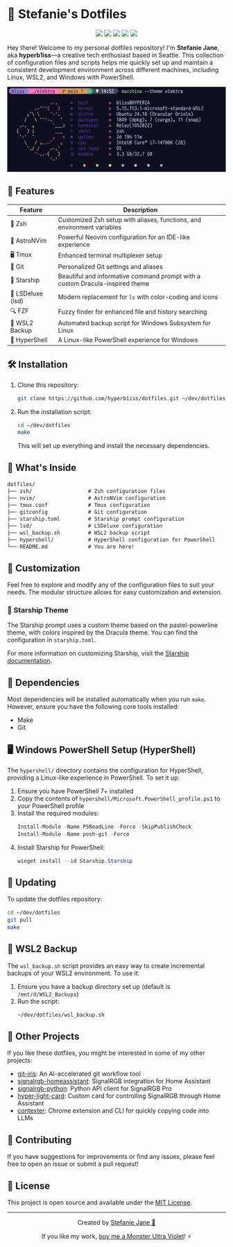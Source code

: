 # 🌠 Stefanie's Dotfiles

<p align="center">
  <img src="https://img.shields.io/badge/Shell-Zsh-informational?style=flat&logo=gnu-bash&logoColor=white&color=2bbc8a">
  <img src="https://img.shields.io/badge/Editor-AstroNvim-informational?style=flat&logo=neovim&logoColor=white&color=2bbc8a">
  <img src="https://img.shields.io/badge/Terminal-Tmux-informational?style=flat&logo=tmux&logoColor=white&color=2bbc8a">
  <img src="https://img.shields.io/badge/Prompt-Starship-informational?style=flat&logo=starship&logoColor=white&color=2bbc8a">
  <img src="https://img.shields.io/badge/OS-Linux%20%7C%20WSL2%20%7C%20Windows-informational?style=flat&logo=windows&logoColor=white&color=2bbc8a">
</p>

Hey there! Welcome to my personal dotfiles repository! I'm **Stefanie Jane**, aka **hyperb1iss**—a creative tech enthusiast based in Seattle. This collection of configuration files and scripts helps me quickly set up and maintain a consistent development environment across different machines, including Linux, WSL2, and Windows with PowerShell.

<p align="center">
  <img src="https://github.com/hyperb1iss/elektra/blob/main/screenshot.png" alt="Starship + Elektra" width="600" />
</p>

## 🌟 Features

| Feature | Description |
|---------|-------------|
| 🐚 Zsh | Customized Zsh setup with aliases, functions, and environment variables |
| 📝 AstroNVim | Powerful Neovim configuration for an IDE-like experience |
| 🖥️ Tmux | Enhanced terminal multiplexer setup |
| 🌳 Git | Personalized Git settings and aliases |
| 🚀 Starship | Beautiful and informative command prompt with a custom Dracula-inspired theme |
| 📂 LSDeluxe (lsd) | Modern replacement for `ls` with color-coding and icons |
| 🔍 FZF | Fuzzy finder for enhanced file and history searching |
| 💾 WSL2 Backup | Automated backup script for Windows Subsystem for Linux |
| 🔷 HyperShell | A Linux-like PowerShell experience for Windows |

## 🛠 Installation

1. Clone this repository:
   ```bash
   git clone https://github.com/hyperb1iss/dotfiles.git ~/dev/dotfiles
   ```

2. Run the installation script:
   ```bash
   cd ~/dev/dotfiles
   make
   ```

   This will set up everything and install the necessary dependencies.

## 📁 What's Inside

```
dotfiles/
├── zsh/                  # Zsh configuration files
├── nvim/                 # AstroNVim configuration
├── tmux.conf             # Tmux configuration
├── gitconfig             # Git configuration
├── starship.toml         # Starship prompt configuration
├── lsd/                  # LSDeluxe configuration
├── wsl_backup.sh         # WSL2 backup script
├── hypershell/           # HyperShell configuration for PowerShell
└── README.md             # You are here!
```

## 🎨 Customization

Feel free to explore and modify any of the configuration files to suit your needs. The modular structure allows for easy customization and extension.

### 🌈 Starship Theme

The Starship prompt uses a custom theme based on the pastel-powerline theme, with colors inspired by the Dracula theme. You can find the configuration in `starship.toml`. 

For more information on customizing Starship, visit the [Starship documentation](https://starship.rs/).

## 🔧 Dependencies

Most dependencies will be installed automatically when you run `make`. However, ensure you have the following core tools installed:

- Make
- Git

## 🖥 Windows PowerShell Setup (HyperShell)

The `hypershell/` directory contains the configuration for HyperShell, providing a Linux-like experience in PowerShell. To set it up:

1. Ensure you have PowerShell 7+ installed
2. Copy the contents of `hypershell/Microsoft.PowerShell_profile.ps1` to your PowerShell profile
3. Install the required modules:
   ```powershell
   Install-Module -Name PSReadLine -Force -SkipPublishCheck
   Install-Module -Name posh-git -Force
   ```
4. Install Starship for PowerShell:
   ```powershell
   winget install --id Starship.Starship
   ```

## 🔄 Updating

To update the dotfiles repository:

```bash
cd ~/dev/dotfiles
git pull
make
```

## 🐧 WSL2 Backup

The `wsl_backup.sh` script provides an easy way to create incremental backups of your WSL2 environment. To use it:

1. Ensure you have a backup directory set up (default is `/mnt/d/WSL2_Backups`)
2. Run the script:
   ```bash
   ~/dev/dotfiles/wsl_backup.sh
   ```

## 🚀 Other Projects

If you like these dotfiles, you might be interested in some of my other projects:

- [git-iris](https://github.com/hyperb1iss/git-iris): An AI-accelerated git workflow tool
- [signalrgb-homeassistant](https://github.com/hyperb1iss/signalrgb-homeassistant): SignalRGB integration for Home Assistant
- [signalrgb-python](https://github.com/hyperb1iss/signalrgb-python): Python API client for SignalRGB Pro
- [hyper-light-card](https://github.com/hyperb1iss/hyper-light-card): Custom card for controlling SignalRGB through Home Assistant
- [contexter](https://github.com/hyperb1iss/contexter): Chrome extension and CLI for quickly copying code into LLMs

## 🤝 Contributing

If you have suggestions for improvements or find any issues, please feel free to open an issue or submit a pull request!

## 📜 License

This project is open source and available under the [MIT License](LICENSE).

---

<div align="center">

Created by [Stefanie Jane 🌠](https://github.com/hyperb1iss)

If you like my work, [buy me a Monster Ultra Violet](https://ko-fi.com/hyperb1iss)! ⚡️

</div>
